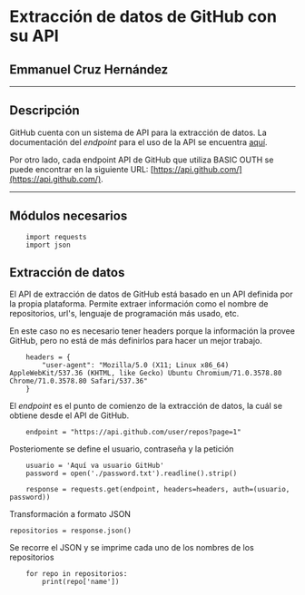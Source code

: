 # Extracción de datos de GitHub con su API
## Emmanuel Cruz Hernández

----

## Descripción

GitHub cuenta con un sistema de API para la extracción de datos. La documentación del _endpoint_ para el uso de la API se encuentra [aquí](https://docs.github.com/en/rest).

Por otro lado, cada endpoint API de GitHub que utiliza BASIC OUTH se puede encontrar en la
siguiente URL: [https://api.github.com/](https://api.github.com/).

----

## Módulos necesarios

        import requests
        import json

## Extracción de datos

El API de extracción de datos de GitHub está basado en un API definida por la propia plataforma. Permite extraer información como el nombre de repositorios, url's, lenguaje de programación más usado, etc.

En este caso no es necesario tener headers porque la información la provee GitHub, pero no está de más definirlos para hacer un mejor trabajo.

        headers = {
            "user-agent": "Mozilla/5.0 (X11; Linux x86_64) AppleWebKit/537.36 (KHTML, like Gecko) Ubuntu Chromium/71.0.3578.80 Chrome/71.0.3578.80 Safari/537.36"
        }

El _endpoint_ es el punto de comienzo de la extracción de datos, la cuál se obtiene desde el API de GitHub.

        endpoint = "https://api.github.com/user/repos?page=1"

Posteriomente se define el usuario, contraseña y la petición

        usuario = 'Aquí va usuario GitHub'
        password = open('./password.txt').readline().strip()

        response = requests.get(endpoint, headers=headers, auth=(usuario, password))

Transformación a formato JSON

    repositorios = response.json()

Se recorre el JSON y se imprime cada uno de los nombres de los repositorios

        for repo in repositorios:
            print(repo['name'])